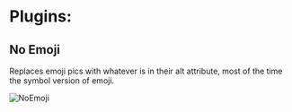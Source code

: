 # Plugins:

## No Emoji

Replaces emoji pics with whatever is in their alt attribute,  most of the time the symbol version of emoji.

![NoEmoji](https://ckat.space/ship/FB5.png)